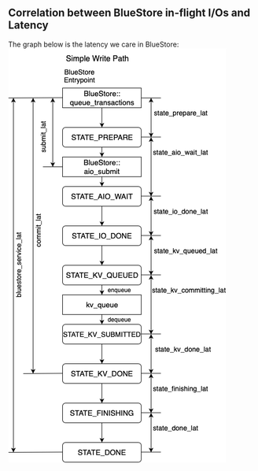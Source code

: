 ## Correlation between BlueStore in-flight I/Os and Latency

The graph below is the latency we care in BlueStore:
![BlueStore Latency](simple_write_latency.png)


